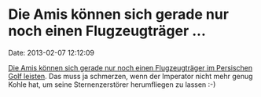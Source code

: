 Die Amis können sich gerade nur noch einen Flugzeugträger \...
==============================================================

Date: 2013-02-07 12:12:09

[Die Amis können sich gerade nur noch einen Flugzeugträger im Persischen
Golf leisten](http://ml.spiegel.de/article.do?id=881951). Das muss ja
schmerzen, wenn der Imperator nicht mehr genug Kohle hat, um seine
Sternenzerstörer herumfliegen zu lassen :-)
